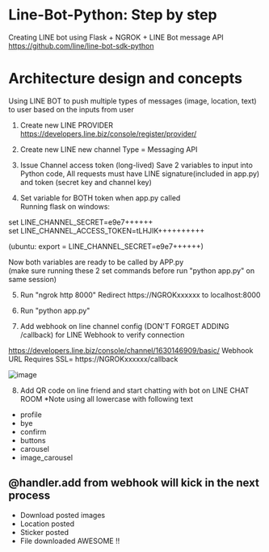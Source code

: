 # Line-Bot-Python:  Step by step
Creating LINE bot using Flask + NGROK + LINE Bot message API
https://github.com/line/line-bot-sdk-python

# Architecture design and concepts
Using LINE BOT to push multiple types of messages (image, location, text) to user based on the inputs from user

1) Create new LINE PROVIDER  
https://developers.line.biz/console/register/provider/


2) Create new LINE new channel 
Type = Messaging API


3) Issue Channel access token (long-lived)
Save 2 variables to input into Python code, All requests must have LINE signature(included in app.py) 
and token (secret key and channel key)


4) Set variable for BOTH token when app.py called  
 Running flask on windows:  

set LINE_CHANNEL_SECRET=e9e7++++++  
set LINE_CHANNEL_ACCESS_TOKEN=tLHJIK++++++++++  

(ubuntu: export =  LINE_CHANNEL_SECRET=e9e7++++++)    

Now both variables are ready to be called by APP.py    
(make sure running these 2 set commands before run "python app.py" on same session)  


5) Run "ngrok http 8000"
Redirect https://NGROKxxxxxx  to localhost:8000


6) Run "python app.py" 


7) Add webhook on line channel config   (DON'T FORGET ADDING    /callback) for LINE Webhook to verify connection

https://developers.line.biz/console/channel/1630146909/basic/
Webhook URL Requires SSL= https://NGROKxxxxxx/callback

![image](https://user-images.githubusercontent.com/16419246/49954183-7f25db80-fec5-11e8-9124-2d080ec36c73.png)


8) Add QR code on line friend and start chatting with bot on LINE CHAT ROOM
*Note using all lowercase with following text
- profile
- bye
- confirm
- buttons
- carousel
- image_carousel


## @handler.add  from webhook will kick in the next process
- Download posted images
- Location posted
- Sticker posted
- File downloaded
AWESOME !!
